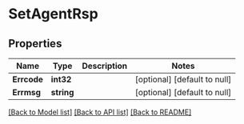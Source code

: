 # SetAgentRsp

## Properties
Name | Type | Description | Notes
------------ | ------------- | ------------- | -------------
**Errcode** | **int32** |  | [optional] [default to null]
**Errmsg** | **string** |  | [optional] [default to null]

[[Back to Model list]](../README.md#documentation-for-models) [[Back to API list]](../README.md#documentation-for-api-endpoints) [[Back to README]](../README.md)


